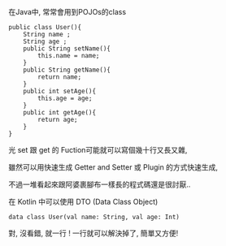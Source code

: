 在Java中, 常常會用到POJOs的class

```
public class User(){
	String name ;
	String age ;
	public String setName(){
		this.name = name;
	}
	public String getName(){
		return name;
	}
	public int setAge(){
		this.age = age;
	}
	public int getAge(){
		return age;
	}
}
```
光 set 跟 get 的 Fuction可能就可以寫個幾十行又長又雜, 

雖然可以用快速生成 Getter and Setter 或 Plugin 的方式快速生成,

不過一堆看起來跟阿婆裹腳布一樣長的程式碼還是很討厭..

在 Kotlin 中可以使用 DTO (Data Class Object)
```
data class User(val name: String, val age: Int)
```
對, 沒看錯, 就一行 ! 一行就可以解決掉了, 簡單又方便!

